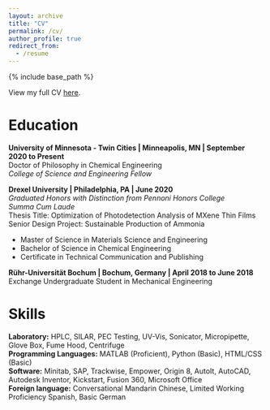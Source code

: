 ```yaml
---
layout: archive
title: "CV"
permalink: /cv/
author_profile: true
redirect_from:
  - /resume
---
```


{% include base_path %}

View my full CV [here](Loh,CV2020-2.pdf). 

Education
======

**University of Minnesota - Twin Cities | Minneapolis, MN | September 2020 to Present**<br/>
Doctor of Philosophy in Chemical Engineering <br/>
*College of Science and Engineering Fellow*<br/>

**Drexel University | Philadelphia, PA | June 2020**<br/>
*Graduated Honors with Distinction from Pennoni Honors College*<br/>
*Summa Cum Laude*<br/>
Thesis Title: Optimization of Photodetection Analysis of MXene Thin Films<br/>
Senior Design Project: Sustainable Production of Ammonia<br/>
* Master of Science in Materials Science and Engineering
* Bachelor of Science in Chemical Engineering
* Certificate in Technical Communication and Publishing

**Rühr-Universität Bochum | Bochum, Germany | April 2018 to June 2018**<br/>
Exchange Undergraduate Student in Mechanical Engineering<br/>

Skills
======
**Laboratory:** HPLC, SILAR, PEC Testing, UV-Vis, Sonicator, Micropipette, Glove Box, Fume Hood, Centrifuge<br/>
**Programming Languages:** MATLAB (Proficient), Python (Basic), HTML/CSS (Basic)<br/>
**Software:** Minitab, SAP, Trackwise, Empower, Origin 8, AutoIt, AutoCAD, Autodesk Inventor, Kickstart, Fusion 360, Microsoft Office<br/>
**Foreign language:** Conversational Mandarin Chinese, Limited Working Proficiency Spanish, Basic German<br/>
  
